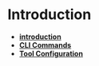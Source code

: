 # Introduction

- [**introduction**](./introduction.md)
- [**CLI Commands**](commands.md)
- [**Tool Configuration**](./files.md)